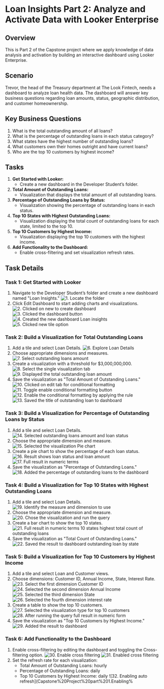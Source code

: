 # Loan Insights Part 2: Analyze and Activate Data with Looker Enterprise

## Overview
This is Part 2 of the Capstone project where we apply knowledge of data analysis and activation by building an interactive dashboard using Looker Enterprise.

## Scenario
Trevor, the head of the Treasury department at The Look Fintech, needs a dashboard to analyze loan health data. The dashboard will answer key business questions regarding loan amounts, status, geographic distribution, and customer homeownership.

## Key Business Questions
1. What is the total outstanding amount of all loans?
2. What is the percentage of outstanding loans in each status category?
3. What states have the highest number of outstanding loans?
4. What customers own their homes outright and have current loans?
5. Who are the top 10 customers by highest income?

## Tasks
1. **Get Started with Looker:**
   - Create a new dashboard in the Developer Student’s folder.
2. **Total Amount of Outstanding Loans:**
   - Visualization that displays the total amount of all outstanding loans.
3. **Percentage of Outstanding Loans by Status:**
   - Visualization showing the percentage of outstanding loans in each status.
4. **Top 10 States with Highest Outstanding Loans:**
   - Visualization displaying the total count of outstanding loans for each state, limited to the top 10.
5. **Top 10 Customers by Highest Income:**
   - Visualization displaying the top 10 customers with the highest income.
6. **Add Functionality to the Dashboard:**
   - Enable cross-filtering and set visualization refresh rates.

## Task Details

### Task 1: Get Started with Looker
1. Navigate to the Developer Student’s folder and create a new dashboard named "Loan Insights."
   ![1. Locate the folder](Capstone%20Project%20part%201.Locate%20the%20dataset.jpg)
2. Click Edit Dashboard to start adding charts and visualizations.
   ![2. Clicked on new to create dashboard](Capstone%20Project%20part%201.Clicked%20on%20new%20to%20create%20dashboard.jpg)
   ![3. Clicked the dashboard button](Capstone%20Project%20part%201.Clicked%20the%20dashboard%20button.jpg)
   ![4. Created the new dashboard Loan insights](Capstone%20Project%20part%201.Created%20the%20new%20dashboard%20Loan%20insights.jpg)
   ![5. Clicked new tile option](Capstone%20Project%20part%201.Clicked%20new%20tile%20option.jpg)

### Task 2: Build a Visualization for Total Outstanding Loans
1. Add a tile and select Loan Details.
   ![6. Explore Loan Details](Capstone%20Project%20part%201.Explore%20Loan%20Details.jpg)
2. Choose appropriate dimensions and measures.
   ![7. Select outstanding loans amount](Capstone%20Project%20part%201.Select%20outstanding%20loans%20amount.jpg)
3. Create a visualization with a threshold for $3,000,000,000.
   ![8. Select the single visualization tab](Capstone%20Project%20part%201.Select%20the%20single%20visualization%20tab.jpg)
   ![9. Displayed the total outstanding loan amount](Capstone%20Project%20part%201.Displayed%20the%20total%20outstanding%20loan%20amount.jpg)
4. Save the visualization as "Total Amount of Outstanding Loans."
   ![10. Clicked on edit tab for conditional formatting](Capstone%20Project%20part%201.Clicked%20on%20edit%20tab%20for%20conditional%20formatting.jpg)
   ![11. Toggle enable conditional formatting button](Capstone%20Project%20part%201.Toggle%20enable%20conditional%20formatting%20button.jpg)
   ![12. Enable the conditional formatting by applying the rule](Capstone%20Project%20part%201.Enable%20the%20conditional%20formatting%20by%20applying%20the%20rule.jpg)
   ![13. Saved the title of outstanding loan to dashboard](Capstone%20Project%20part%201.Saved%20the%20title%20of%20outstanding%20loan%20to%20dashboard.jpg)

### Task 3: Build a Visualization for Percentage of Outstanding Loans by Status
1. Add a tile and select Loan Details.
   ![14. Selected outstanding loans amount and loan status](Capstone%20Project%20part%201.Selected%20outstanding%20loans%20amount%20and%20loan%20status.jpg)
2. Choose the appropriate dimension and measure.
   ![15. Selected the visualization Pie chart](Capstone%20Project%20part%201.Selected%20the%20visualization%20Pie%20chart.jpg)
3. Create a pie chart to show the percentage of each loan status.
   ![16. Result shows loan status and loan amount](Capstone%20Project%20part%201.Result%20shows%20loan%20status%20and%20loan%20amount.jpg)
   ![17. Full result in numeric terms](Capstone%20Project%20part%201.Full%20result%20in%20numeric%20terms.jpg)
4. Save the visualization as "Percentage of Outstanding Loans."
   ![18. Added the percentage of outstanding loans to the dashboard](Capstone%20Project%20part%201.Added%20the%20percentage%20of%20outstanding%20loans%20to%20the%20dashboard.jpg)

### Task 4: Build a Visualization for Top 10 States with Highest Outstanding Loans
1. Add a tile and select Loan Details.
   ![19. Identify the measure and dimension to use](Capstone%20Project%20part%201.Identify%20the%20measure%20and%20dimension%20to%20use.jpg)
2. Choose the appropriate dimension and measure.
   ![20. Chose the visualization and run the query](Capstone%20Project%20part%201.Chose%20the%20visualization%20and%20run%20the%20query.jpg)
3. Create a bar chart to show the top 10 states.
   ![21. Full result in numeric terms 10 states highest total count of outstanding loans](Capstone%20Project%20part%201.Full%20result%20in%20numeric%20terms%2010%20states%20highest%20total%20count%20of%20outstanding%20loans.jpg)
4. Save the visualization as "Total Count of Outstanding Loans."
   ![22. Saved the result to dashboard outstanding loan by state](Capstone%20Project%20part%201.Saved%20the%20result%20to%20dashboard%20outstanding%20loan%20by%20state.jpg)

### Task 5: Build a Visualization for Top 10 Customers by Highest Income
1. Add a tile and select Loan and Customer views.
2. Choose dimensions: Customer ID, Annual Income, State, Interest Rate.
   ![23. Select the first dimension Customer ID](Capstone%20Project%20part%201.Select%20the%20first%20dimension%20Customer%20ID.jpg)
   ![24. Selected the second dimension Annual Income](Capstone%20Project%20part%201.Selected%20the%20second%20dimension%20Annual%20Income.jpg)
   ![25. Selected the third dimension State](Capstone%20Project%20part%201.Selected%20the%20third%20dimension%20State.jpg)
   ![26. Selected the fourth dimension interest rate](Capstone%20Project%20part%201.Selected%20the%20fourth%20dimension%20interest%20rate%20jpg.jpg)
3. Create a table to show the top 10 customers.
   ![27. Selected the visualization type for top 10 customers](Capstone%20Project%20part%201.Selected%20the%20visualization%20type%20for%20top%2010%20customers.jpg)
   ![28. After running the query full result in numeric form](Capstone%20Project%20part%201.After%20running%20the%20query%20full%20result%20in%20numeric%20form.jpg)
4. Save the visualization as "Top 10 Customers by Highest Income."
   ![29. Added the result to dashboard](Capstone%20Project%20part%201.Added%20the%20result%20to%20dashboard.jpg)

### Task 6: Add Functionality to the Dashboard
1. Enable cross-filtering by editing the dashboard and toggling the Cross-filtering option.
   ![30. Enable cross filtering](Capstone%20Project%20part%201.Enable%20cross%20filtering.jpg)
   ![31. Enabled cross filtering](Capstone%20Project%20part%201.Enabled%20cross%20filtering.jpg)
2. Set the refresh rate for each visualization:
   - Total Amount of Outstanding Loans: hourly
   - Percentage of Outstanding Loans: daily
   - Top 10 Customers by Highest Income: daily
   ![32. Enabling auto refresh](Capstone%20Project%20part%201.Enabling%
